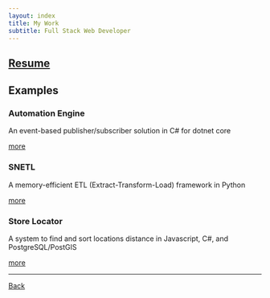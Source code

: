 ```yaml
---
layout: index
title: My Work
subtitle: Full Stack Web Developer
---
```


## [Resume](./resume.html)

## Examples

### Automation Engine

An event-based publisher/subscriber solution in C# for dotnet core

[more](./ae.html )

### SNETL

A memory-efficient ETL (Extract-Transform-Load) framework in Python

[more](./snetl.html )

### Store Locator

A system to find and sort locations distance in Javascript, C#, and
PostgreSQL/PostGIS

[more](./loc.html )

* * *

[Back](../index.html)

